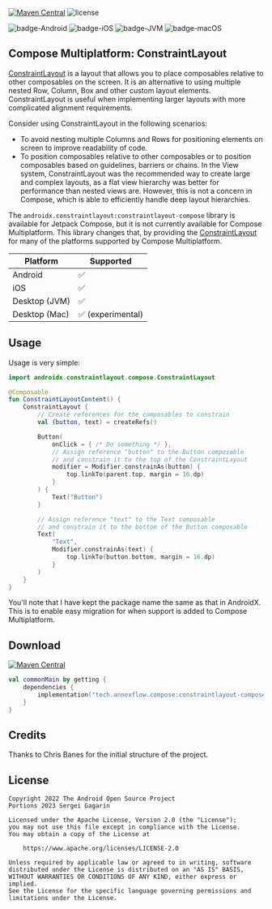[![Maven Central](https://img.shields.io/maven-central/v/tech.annexflow.compose/constraintlayout-compose-multiplatform)](https://search.maven.org/search?q=g:tech.annexflow.compose)
![license](https://img.shields.io/github/license/Lavmee/constraintlayout-compose-multiplatform)

![badge-Android](https://img.shields.io/badge/Platform-Android-brightgreen)
![badge-iOS](https://img.shields.io/badge/Platform-iOS-lightgray)
![badge-JVM](https://img.shields.io/badge/Platform-JVM-orange)
![badge-macOS](https://img.shields.io/badge/Platform-macOS-purple)

## Compose Multiplatform: ConstraintLayout

[ConstraintLayout](https://developer.android.com/jetpack/compose/layouts/constraintlayout) is a layout that allows you to place composables relative to other composables on the screen. It is an alternative to using multiple nested Row, Column, Box and other custom layout elements. ConstraintLayout is useful when implementing larger layouts with more complicated alignment requirements.

Consider using ConstraintLayout in the following scenarios:

- To avoid nesting multiple Columns and Rows for positioning elements on screen to improve readability of code.
- To position composables relative to other composables or to position composables based on guidelines, barriers or chains.
In the View system, ConstraintLayout was the recommended way to create large and complex layouts, as a flat view hierarchy was better for performance than nested views are. However, this is not a concern in Compose, which is able to efficiently handle deep layout hierarchies.

The `androidx.constraintlayout:constraintlayout-compose` library is available for Jetpack Compose, but it is not currently available for Compose Multiplatform. This library changes that, by providing the [ConstraintLayout](https://developer.android.com/reference/kotlin/androidx/constraintlayout/compose/package-summary) for many of the platforms supported by Compose Multiplatform.

| Platform      | Supported         |
|---------------|-------------------|
| Android       | ✅                |
| iOS           | ✅                |
| Desktop (JVM) | ✅                |
| Desktop (Mac) | ✅ (experimental) |

## Usage

Usage is very simple:

```kotlin
import androidx.constraintlayout.compose.ConstraintLayout

@Composable
fun ConstraintLayoutContent() {
    ConstraintLayout {
        // Create references for the composables to constrain
        val (button, text) = createRefs()

        Button(
            onClick = { /* Do something */ },
            // Assign reference "button" to the Button composable
            // and constrain it to the top of the ConstraintLayout
            modifier = Modifier.constrainAs(button) {
                top.linkTo(parent.top, margin = 16.dp)
            }
        ) {
            Text("Button")
        }

        // Assign reference "text" to the Text composable
        // and constrain it to the bottom of the Button composable
        Text(
            "Text",
            Modifier.constrainAs(text) {
                top.linkTo(button.bottom, margin = 16.dp)
            }
        )
    }
}
```

You'll note that I have kept the package name the same as that in AndroidX. This is to enable easy migration for when support is added to Compose Multiplatform.

## Download

[![Maven Central](https://img.shields.io/maven-central/v/tech.annexflow.compose/constraintlayout-compose-multiplatform)](https://central.sonatype.com/namespace/tech.annexflow.compose)

```kotlin
val commonMain by getting {
    dependencies {
        implementation("tech.annexflow.compose:constraintlayout-compose-multiplatform:0.1.2")
    }
}
```

## Credits
Thanks to Chris Banes for the initial structure of the project.

## License

```
Copyright 2022 The Android Open Source Project
Portions 2023 Sergei Gagarin
 
Licensed under the Apache License, Version 2.0 (the "License");
you may not use this file except in compliance with the License.
You may obtain a copy of the License at

    https://www.apache.org/licenses/LICENSE-2.0

Unless required by applicable law or agreed to in writing, software
distributed under the License is distributed on an "AS IS" BASIS,
WITHOUT WARRANTIES OR CONDITIONS OF ANY KIND, either express or implied.
See the License for the specific language governing permissions and
limitations under the License.
```
